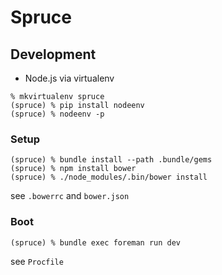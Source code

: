 # Spruce

## Development

* Node.js via virtualenv

```
% mkvirtualenv spruce
(spruce) % pip install nodeenv
(spruce) % nodeenv -p
```

### Setup

```
(spruce) % bundle install --path .bundle/gems
(spruce) % npm install bower
(spruce) % ./node_modules/.bin/bower install
```

see `.bowerrc` and `bower.json`

### Boot

```
(spruce) % bundle exec foreman run dev
```

see `Procfile`
